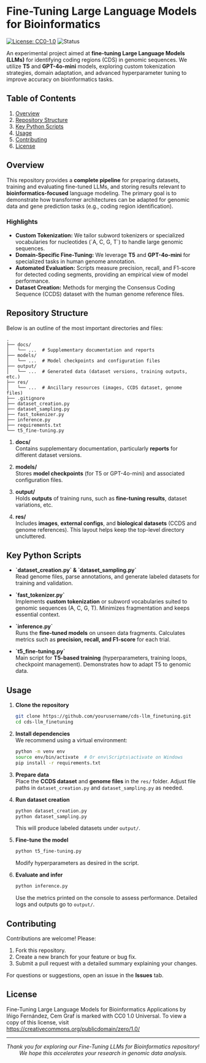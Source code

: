 # Fine-Tuning Large Language Models for Bioinformatics

[![License: CC0-1.0](https://img.shields.io/badge/License-CC0%201.0-lightgrey.svg)](http://creativecommons.org/publicdomain/zero/1.0/)
![Status](https://img.shields.io/badge/status-active-brightgreen.svg)

An experimental project aimed at **fine-tuning Large Language Models (LLMs)** for identifying coding regions (CDS) in genomic sequences. We utilize **T5** and **GPT-4o-mini** models, exploring custom tokenization strategies, domain adaptation, and advanced hyperparameter tuning to improve accuracy on bioinformatics tasks.

## Table of Contents

1. [Overview](#overview)
2. [Repository Structure](#repository-structure)
3. [Key Python Scripts](#key-python-scripts)
4. [Usage](#usage)
5. [Contributing](#contributing)
6. [License](#license)

## Overview

This repository provides a **complete pipeline** for preparing datasets, training and evaluating fine-tuned LLMs, and storing results relevant to **bioinformatics-focused** language modeling. The primary goal is to demonstrate how transformer architectures can be adapted for genomic data and gene prediction tasks (e.g., coding region identification).

### Highlights

- **Custom Tokenization:** We tailor subword tokenizers or specialized vocabularies for nucleotides (\`A, C, G, T\`) to handle large genomic sequences.
- **Domain-Specific Fine-Tuning:** We leverage **T5** and **GPT-4o-mini** for specialized tasks in human genome annotation.
- **Automated Evaluation:** Scripts measure precision, recall, and F1-score for detected coding segments, providing an empirical view of model performance.
- **Dataset Creation:** Methods for merging the Consensus Coding Sequence (CCDS) dataset with the human genome reference files.

## Repository Structure

Below is an outline of the most important directories and files:

```
.
├── docs/
│   └── ...  # Supplementary documentation and reports
├── models/
│   └── ...  # Model checkpoints and configuration files
├── output/
│   └── ...  # Generated data (dataset versions, training outputs, etc.)
├── res/
│   └── ...  # Ancillary resources (images, CCDS dataset, genome files)
├── .gitignore
├── dataset_creation.py
├── dataset_sampling.py
├── fast_tokenizer.py
├── inference.py
├── requirements.txt
└── t5_fine-tuning.py
```

1. **docs/**  
   Contains supplementary documentation, particularly **reports** for different dataset versions.

2. **models/**  
   Stores **model checkpoints** (for T5 or GPT-4o-mini) and associated configuration files.

3. **output/**  
   Holds **outputs** of training runs, such as **fine-tuning results**, dataset variations, etc.

4. **res/**  
   Includes **images**, **external configs**, and **biological datasets** (CCDS and genome references). This layout helps keep the top-level directory uncluttered.

## Key Python Scripts

- **\`dataset_creation.py\` & \`dataset_sampling.py\`**  
  Read genome files, parse annotations, and generate labeled datasets for training and validation.

- **\`fast_tokenizer.py\`**  
  Implements **custom tokenization** or subword vocabularies suited to genomic sequences (A, C, G, T). Minimizes fragmentation and keeps essential context.

- **\`inference.py\`**  
  Runs the **fine-tuned models** on unseen data fragments. Calculates metrics such as **precision, recall, and F1-score** for each trial.

- **\`t5_fine-tuning.py\`**  
  Main script for **T5-based training** (hyperparameters, training loops, checkpoint management). Demonstrates how to adapt T5 to genomic data.

## Usage

1. **Clone the repository**  
   ```bash
   git clone https://github.com/yourusername/cds-llm_finetuning.git
   cd cds-llm_finetuning
   ```

2. **Install dependencies**  
   We recommend using a virtual environment:
   ```bash
   python -m venv env
   source env/bin/activate  # Or env\Scripts\activate on Windows
   pip install -r requirements.txt
   ```

3. **Prepare data**  
   Place the **CCDS dataset** and **genome files** in the `res/` folder. Adjust file paths in `dataset_creation.py` and `dataset_sampling.py` as needed.

4. **Run dataset creation**  
   ```bash
   python dataset_creation.py
   python dataset_sampling.py
   ```
   This will produce labeled datasets under `output/`.

5. **Fine-tune the model**  
   ```bash
   python t5_fine-tuning.py
   ```
   Modify hyperparameters as desired in the script.

6. **Evaluate and infer**  
   ```bash
   python inference.py
   ```
   Use the metrics printed on the console to assess performance. Detailed logs and outputs go to `output/`.

## Contributing

Contributions are welcome! Please:
1. Fork this repository.
2. Create a new branch for your feature or bug fix.
3. Submit a pull request with a detailed summary explaining your changes.

For questions or suggestions, open an issue in the **Issues** tab.

## License
Fine-Tuning Large Language Models for Bioinformatics Applications by Iñigo Fernández, Cem Graf is marked with CC0 1.0 Universal. To view a copy of this license, visit https://creativecommons.org/publicdomain/zero/1.0/

---

<p align="center">
  <i>Thank you for exploring our Fine-Tuning LLMs for Bioinformatics repository!<br>
  We hope this accelerates your research in genomic data analysis.</i>
</p>
